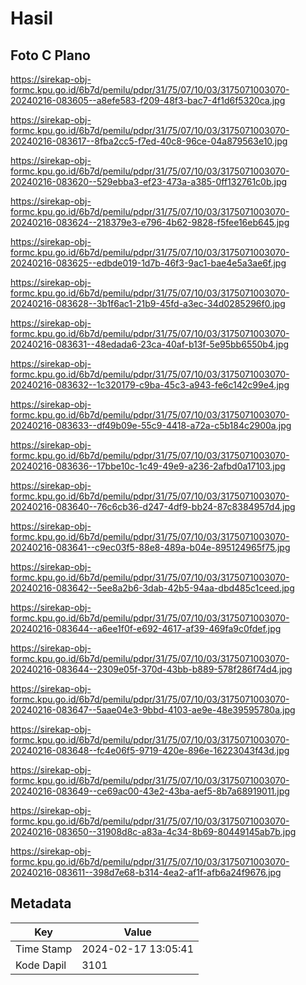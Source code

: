 # Hasil

## Foto C Plano

https://sirekap-obj-formc.kpu.go.id/6b7d/pemilu/pdpr/31/75/07/10/03/3175071003070-20240216-083605--a8efe583-f209-48f3-bac7-4f1d6f5320ca.jpg

https://sirekap-obj-formc.kpu.go.id/6b7d/pemilu/pdpr/31/75/07/10/03/3175071003070-20240216-083617--8fba2cc5-f7ed-40c8-96ce-04a879563e10.jpg

https://sirekap-obj-formc.kpu.go.id/6b7d/pemilu/pdpr/31/75/07/10/03/3175071003070-20240216-083620--529ebba3-ef23-473a-a385-0ff132761c0b.jpg

https://sirekap-obj-formc.kpu.go.id/6b7d/pemilu/pdpr/31/75/07/10/03/3175071003070-20240216-083624--218379e3-e796-4b62-9828-f5fee16eb645.jpg

https://sirekap-obj-formc.kpu.go.id/6b7d/pemilu/pdpr/31/75/07/10/03/3175071003070-20240216-083625--edbde019-1d7b-46f3-9ac1-bae4e5a3ae6f.jpg

https://sirekap-obj-formc.kpu.go.id/6b7d/pemilu/pdpr/31/75/07/10/03/3175071003070-20240216-083628--3b1f6ac1-21b9-45fd-a3ec-34d0285296f0.jpg

https://sirekap-obj-formc.kpu.go.id/6b7d/pemilu/pdpr/31/75/07/10/03/3175071003070-20240216-083631--48edada6-23ca-40af-b13f-5e95bb6550b4.jpg

https://sirekap-obj-formc.kpu.go.id/6b7d/pemilu/pdpr/31/75/07/10/03/3175071003070-20240216-083632--1c320179-c9ba-45c3-a943-fe6c142c99e4.jpg

https://sirekap-obj-formc.kpu.go.id/6b7d/pemilu/pdpr/31/75/07/10/03/3175071003070-20240216-083633--df49b09e-55c9-4418-a72a-c5b184c2900a.jpg

https://sirekap-obj-formc.kpu.go.id/6b7d/pemilu/pdpr/31/75/07/10/03/3175071003070-20240216-083636--17bbe10c-1c49-49e9-a236-2afbd0a17103.jpg

https://sirekap-obj-formc.kpu.go.id/6b7d/pemilu/pdpr/31/75/07/10/03/3175071003070-20240216-083640--76c6cb36-d247-4df9-bb24-87c8384957d4.jpg

https://sirekap-obj-formc.kpu.go.id/6b7d/pemilu/pdpr/31/75/07/10/03/3175071003070-20240216-083641--c9ec03f5-88e8-489a-b04e-895124965f75.jpg

https://sirekap-obj-formc.kpu.go.id/6b7d/pemilu/pdpr/31/75/07/10/03/3175071003070-20240216-083642--5ee8a2b6-3dab-42b5-94aa-dbd485c1ceed.jpg

https://sirekap-obj-formc.kpu.go.id/6b7d/pemilu/pdpr/31/75/07/10/03/3175071003070-20240216-083644--a6ee1f0f-e692-4617-af39-469fa9c0fdef.jpg

https://sirekap-obj-formc.kpu.go.id/6b7d/pemilu/pdpr/31/75/07/10/03/3175071003070-20240216-083644--2309e05f-370d-43bb-b889-578f286f74d4.jpg

https://sirekap-obj-formc.kpu.go.id/6b7d/pemilu/pdpr/31/75/07/10/03/3175071003070-20240216-083647--5aae04e3-9bbd-4103-ae9e-48e39595780a.jpg

https://sirekap-obj-formc.kpu.go.id/6b7d/pemilu/pdpr/31/75/07/10/03/3175071003070-20240216-083648--fc4e06f5-9719-420e-896e-16223043f43d.jpg

https://sirekap-obj-formc.kpu.go.id/6b7d/pemilu/pdpr/31/75/07/10/03/3175071003070-20240216-083649--ce69ac00-43e2-43ba-aef5-8b7a68919011.jpg

https://sirekap-obj-formc.kpu.go.id/6b7d/pemilu/pdpr/31/75/07/10/03/3175071003070-20240216-083650--31908d8c-a83a-4c34-8b69-80449145ab7b.jpg

https://sirekap-obj-formc.kpu.go.id/6b7d/pemilu/pdpr/31/75/07/10/03/3175071003070-20240216-083611--398d7e68-b314-4ea2-af1f-afb6a24f9676.jpg


## Metadata

| Key        | Value               |
| ---------- | ------------------- |
| Time Stamp | 2024-02-17 13:05:41 |
| Kode Dapil | 3101                |




